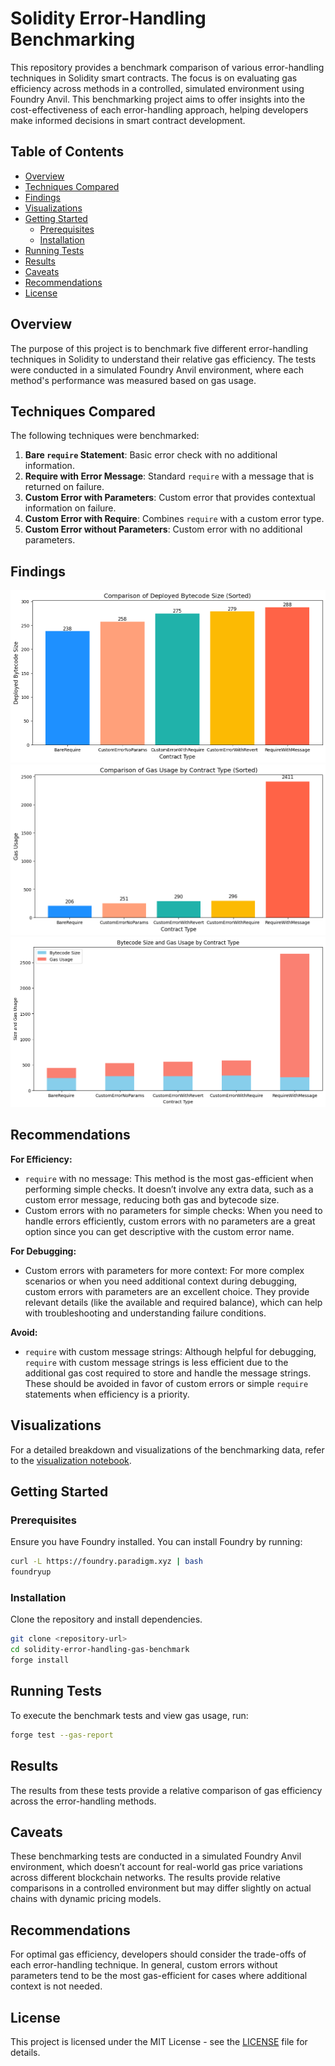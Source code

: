 
# Solidity Error-Handling Benchmarking

This repository provides a benchmark comparison of various error-handling techniques in Solidity smart contracts. The focus is on evaluating gas efficiency across methods in a controlled, simulated environment using Foundry Anvil. This benchmarking project aims to offer insights into the cost-effectiveness of each error-handling approach, helping developers make informed decisions in smart contract development.

## Table of Contents
- [Overview](#overview)
- [Techniques Compared](#techniques-compared)
- [Findings](#findings)
- [Visualizations](#visualizations)
- [Getting Started](#getting-started)
  - [Prerequisites](#prerequisites)
  - [Installation](#installation)
- [Running Tests](#running-tests)
- [Results](#results)
- [Caveats](#caveats)
- [Recommendations](#recommendations)
- [License](#license)

## Overview
The purpose of this project is to benchmark five different error-handling techniques in Solidity to understand their relative gas efficiency. The tests were conducted in a simulated Foundry Anvil environment, where each method's performance was measured based on gas usage.

## Techniques Compared
The following techniques were benchmarked:
1. **Bare `require` Statement**: Basic error check with no additional information.
2. **Require with Error Message**: Standard `require` with a message that is returned on failure.
3. **Custom Error with Parameters**: Custom error that provides contextual information on failure.
4. **Custom Error with Require**: Combines `require` with a custom error type.
5. **Custom Error without Parameters**: Custom error with no additional parameters.

## Findings
![corelation to bytecode size](bytecode.png)
![corelation to gas used](gas.png)
![cumulative bytecode size and gas ](cumulative.png)

## Recommendations

**For Efficiency:**  
- `require` with no message: This method is the most gas-efficient when performing simple checks. It doesn’t involve any extra data, such as a custom error message, reducing both gas and bytecode size.  
- Custom errors with no parameters for simple checks: When you need to handle errors efficiently, custom errors with no parameters are a great option since you can get descriptive with the custom error name.

**For Debugging:**  
- Custom errors with parameters for more context: For more complex scenarios or when you need additional context during debugging, custom errors with parameters are an excellent choice. They provide relevant details (like the available and required balance), which can help with troubleshooting and understanding failure conditions.

**Avoid:**  
- `require` with custom message strings: Although helpful for debugging, `require` with custom message strings is less efficient due to the additional gas cost required to store and handle the message strings. These should be avoided in favor of custom errors or simple `require` statements when efficiency is a priority.

## Visualizations

For a detailed breakdown and visualizations of the benchmarking data, refer to the [visualization notebook](./benchmark_visualizations.ipynb).

## Getting Started

### Prerequisites
Ensure you have Foundry installed. You can install Foundry by running:
```bash
curl -L https://foundry.paradigm.xyz | bash
foundryup
```

### Installation
Clone the repository and install dependencies.
```bash
git clone <repository-url>
cd solidity-error-handling-gas-benchmark
forge install
```

## Running Tests
To execute the benchmark tests and view gas usage, run:
```bash
forge test --gas-report
```

## Results
The results from these tests provide a relative comparison of gas efficiency across the error-handling methods.

## Caveats
These benchmarking tests are conducted in a simulated Foundry Anvil environment, which doesn’t account for real-world gas price variations across different blockchain networks. The results provide relative comparisons in a controlled environment but may differ slightly on actual chains with dynamic pricing models.

## Recommendations
For optimal gas efficiency, developers should consider the trade-offs of each error-handling technique. In general, custom errors without parameters tend to be the most gas-efficient for cases where additional context is not needed.

## License
This project is licensed under the MIT License - see the [LICENSE](LICENSE) file for details.